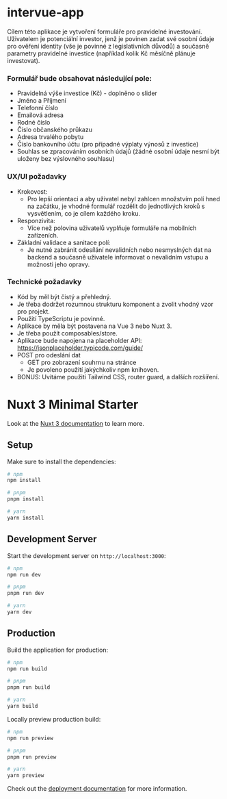 # intervue-app

Cílem této aplikace je vytvoření formuláře pro pravidelné investování. Uživatelem je potenciální investor, jenž je povinen zadat své osobní údaje pro ověření identity (vše je povinné z legislativních důvodů) a současně parametry pravidelné investice (například kolik Kč měsíčně plánuje investovat).

### Formulář bude obsahovat následující pole:

- Pravidelná výše investice (Kč) - doplněno o slider
- Jméno a Příjmení
- Telefonní číslo
- Emailová adresa
- Rodné číslo
- Číslo občanského průkazu
- Adresa trvalého pobytu
- Číslo bankovního účtu (pro případné výplaty výnosů z investice)
- Souhlas se zpracováním osobních údajů (žádné osobní údaje nesmí být uloženy bez výslovného souhlasu)

### UX/UI požadavky

- Krokovost:
  - Pro lepší orientaci a aby uživatel nebyl zahlcen množstvím polí hned na začátku, je vhodné formulář rozdělit do jednotlivých kroků s vysvětlením, co je cílem každého kroku.
- Responzivita:
  - Více než polovina uživatelů vyplňuje formuláře na mobilních zařízeních.
- Základní validace a sanitace polí:
  - Je nutné zabránit odesílání nevalidních nebo nesmyslných dat na backend a současně uživatele informovat o nevalidním vstupu a možnosti jeho opravy.

### Technické požadavky

- Kód by měl být čistý a přehledný.
- Je třeba dodržet rozumnou strukturu komponent a zvolit vhodný vzor pro projekt.
- Použití TypeScriptu je povinné.
- Aplikace by měla být postavena na Vue 3 nebo Nuxt 3.
- Je třeba použít composables/store.
- Aplikace bude napojena na placeholder API: https://jsonplaceholder.typicode.com/guide/
- POST pro odeslání dat
  - GET pro zobrazení souhrnu na stránce
  - Je povoleno použití jakýchkoliv npm knihoven.
- BONUS: Uvítáme použití Tailwind CSS, router guard, a dalších rozšíření.

# Nuxt 3 Minimal Starter

Look at the [Nuxt 3 documentation](https://nuxt.com/docs/getting-started/introduction) to learn more.

## Setup

Make sure to install the dependencies:

```bash
# npm
npm install

# pnpm
pnpm install

# yarn
yarn install
```

## Development Server

Start the development server on `http://localhost:3000`:

```bash
# npm
npm run dev

# pnpm
pnpm run dev

# yarn
yarn dev
```

## Production

Build the application for production:

```bash
# npm
npm run build

# pnpm
pnpm run build

# yarn
yarn build
```

Locally preview production build:

```bash
# npm
npm run preview

# pnpm
pnpm run preview

# yarn
yarn preview
```

Check out the [deployment documentation](https://nuxt.com/docs/getting-started/deployment) for more information.
